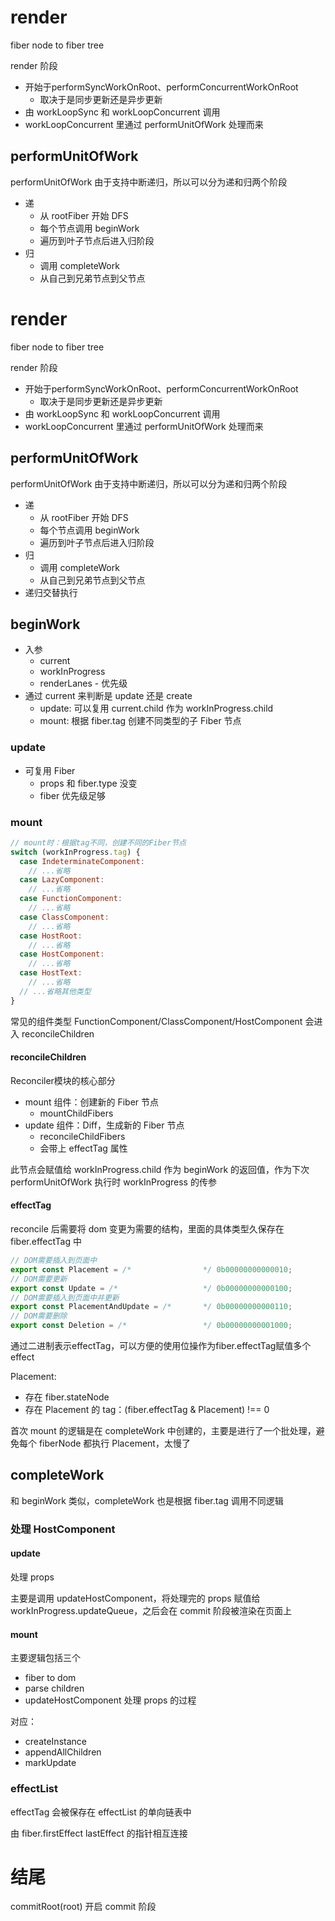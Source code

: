 # render

fiber node to fiber tree

render 阶段

- 开始于performSyncWorkOnRoot、performConcurrentWorkOnRoot
  - 取决于是同步更新还是异步更新
- 由 workLoopSync 和 workLoopConcurrent 调用
- workLoopConcurrent 里通过 performUnitOfWork 处理而来

## performUnitOfWork

performUnitOfWork 由于支持中断递归，所以可以分为递和归两个阶段

- 递
  - 从 rootFiber 开始 DFS
  - 每个节点调用 beginWork
  - 遍历到叶子节点后进入归阶段
- 归
  - 调用 completeWork
  - 从自己到兄弟节点到父节点

# render

fiber node to fiber tree

render 阶段

- 开始于performSyncWorkOnRoot、performConcurrentWorkOnRoot
  - 取决于是同步更新还是异步更新
- 由 workLoopSync 和 workLoopConcurrent 调用
- workLoopConcurrent 里通过 performUnitOfWork 处理而来

## performUnitOfWork

performUnitOfWork 由于支持中断递归，所以可以分为递和归两个阶段

- 递
  - 从 rootFiber 开始 DFS
  - 每个节点调用 beginWork
  - 遍历到叶子节点后进入归阶段
- 归
  - 调用 completeWork
  - 从自己到兄弟节点到父节点
- 递归交替执行

## beginWork

- 入参
  - current
  - workInProgress
  - renderLanes - 优先级
- 通过 current 来判断是 update 还是 create
  - update: 可以复用 current.child 作为 workInProgress.child
  - mount: 根据 fiber.tag 创建不同类型的子 Fiber 节点

### update

- 可复用 Fiber
  - props 和 fiber.type 没变
  - fiber 优先级足够

### mount

```js
// mount时：根据tag不同，创建不同的Fiber节点
switch (workInProgress.tag) {
  case IndeterminateComponent: 
    // ...省略
  case LazyComponent: 
    // ...省略
  case FunctionComponent: 
    // ...省略
  case ClassComponent: 
    // ...省略
  case HostRoot:
    // ...省略
  case HostComponent:
    // ...省略
  case HostText:
    // ...省略
  // ...省略其他类型
}
```

常见的组件类型 FunctionComponent/ClassComponent/HostComponent 会进入 reconcileChildren

#### reconcileChildren

Reconciler模块的核心部分

- mount 组件：创建新的 Fiber 节点
  - mountChildFibers
- update 组件：Diff，生成新的 Fiber 节点
  - reconcileChildFibers
  - 会带上 effectTag 属性

此节点会赋值给 workInProgress.child 作为 beginWork 的返回值，作为下次 performUnitOfWork 执行时 workInProgress 的传参

#### effectTag

reconcile 后需要将 dom 变更为需要的结构，里面的具体类型久保存在 fiber.effectTag 中

```js
// DOM需要插入到页面中
export const Placement = /*                */ 0b00000000000010;
// DOM需要更新
export const Update = /*                   */ 0b00000000000100;
// DOM需要插入到页面中并更新
export const PlacementAndUpdate = /*       */ 0b00000000000110;
// DOM需要删除
export const Deletion = /*                 */ 0b00000000001000;
```

通过二进制表示effectTag，可以方便的使用位操作为fiber.effectTag赋值多个effect

Placement:

- 存在 fiber.stateNode
- 存在 Placement 的 tag：(fiber.effectTag & Placement) !== 0

首次 mount 的逻辑是在 completeWork 中创建的，主要是进行了一个批处理，避免每个 fiberNode 都执行 Placement，太慢了

## completeWork

和 beginWork 类似，completeWork 也是根据 fiber.tag 调用不同逻辑

### 处理 HostComponent

#### update

处理 props

主要是调用 updateHostComponent，将处理完的 props 赋值给 workInProgress.updateQueue，之后会在 commit 阶段被渲染在页面上

#### mount

主要逻辑包括三个

- fiber to dom
- parse children
- updateHostComponent 处理 props 的过程

对应：

- createInstance
- appendAllChildren
- markUpdate

### effectList

effectTag 会被保存在 effectList 的单向链表中

由 fiber.firstEffect lastEffect 的指针相互连接

# 结尾

commitRoot(root) 开启 commit 阶段
